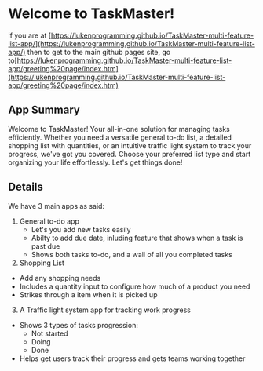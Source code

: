 # Welcome to TaskMaster!

if you are at [https://lukenprogramming.github.io/TaskMaster-multi-feature-list-app/](https://lukenprogramming.github.io/TaskMaster-multi-feature-list-app/) then to get to the main github pages site, go to[https://lukenprogramming.github.io/TaskMaster-multi-feature-list-app/greeting%20page/index.htm](https://lukenprogramming.github.io/TaskMaster-multi-feature-list-app/greeting%20page/index.htm)

## App Summary
Welcome to TaskMaster! Your all-in-one solution for managing tasks efficiently. Whether you need a versatile general to-do list, a detailed shopping list with quantities, or an intuitive traffic light system to track your progress, we've got you covered. Choose your preferred list type and start organizing your life effortlessly. Let's get things done!

## Details

We have 3 main apps as said:
1. General to-do app
   - Let's you add new tasks easily
   - Abilty to add due date, inluding feature that shows when a task is past due
   - Shows both tasks to-do, and a wall of all you completed tasks 
2. Shopping List
  - Add any shopping needs
  - Includes a quantity input to configure how much of a product you need
  - Strikes through a item when it is picked up
3. A Traffic light system app for tracking work progress
  - Shows 3 types of tasks progression:
      - Not started
      - Doing
      - Done
  - Helps get users track their progress and gets teams working together

